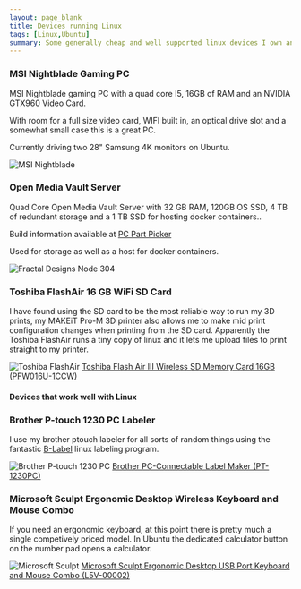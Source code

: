 ```yaml
---
layout: page_blank
title: Devices running Linux
tags: [Linux,Ubuntu]
summary: Some generally cheap and well supported linux devices I own and like.
---
```


<div class="content">
  <div class="container-fluid">
    <div class="row">
        <div class="col-lg-4">
            <div class="card">
                <div class="card-header">
                    <h3 class="card-title">MSI Nightblade Gaming PC</h3>
                </div>
                <div class="card-body">
                    <p>MSI Nightblade gaming PC with a quad core I5, 16GB of RAM and an NVIDIA GTX960 Video Card.</p>
                    <p>With room for a full size video card, WIFI built in, an optical drive slot and a somewhat small case this is a great PC.</p>
                    <p>Currently driving two 28" Samsung 4K monitors on Ubuntu.</p>
                    <img alt="MSI Nightblade" src="https://garthvh.com/assets/img/linux/nightblade.jpg" class="img-fluid" />
                </div>
            </div>
        </div>
        <div class="col-lg-4">
            <div class="card">
                <div class="card-header">
                    <h3 class="card-title">Open Media Vault Server</h3>
                </div>
                <div class="card-body">
                    <p>Quad Core Open Media Vault Server with 32 GB RAM, 120GB OS SSD, 4 TB of redundant storage and a 1 TB SSD for hosting docker containers..</p>
                    <p>Build information available at <a href="https://pcpartpicker.com/user/garthvh/saved/3NFvWZ">PC Part Picker</a> </p>
                    <p>
                    Used for storage as well as a host for docker containers.
                    </p>
                    <img alt="Fractal Designs Node 304" src="https://garthvh.com/assets/img/linux/node304.jpg" class="img-fluid" />
                </div>
            </div>
        </div>
        <div class="col-lg-4">
            <div class="card">
                <div class="card-header">
                    <h3 class="card-title">Toshiba FlashAir 16 GB WiFi SD Card</h3>
                </div>
                <div class="card-body">
                    <p>I have found using the SD card to be the most reliable way to run my 3D prints, my MAKEiT Pro-M 3D printer also allows me to make mid print configuration changes when printing from the SD card. Apparently the Toshiba FlashAir runs a tiny copy of linux and it lets me upload files to print straight to my printer.</p>
                    <img alt="Toshiba FlashAir" src="https://garthvh.com/assets/img/linux/flash_air.jpg" class="img-fluid" />
                    <a target="_blank" href="https://www.amazon.com/gp/product/B00UOYPZNE/ref=as_li_tl?ie=UTF8&camp=1789&creative=9325&creativeASIN=B00UOYPZNE&linkCode=as2&tag=garthvh-20&linkId=bea443be6825fde1a12ab1388b52195a">Toshiba Flash Air III Wireless SD Memory Card 16GB (PFW016U-1CCW)</a><img src="//ir-na.amazon-adsystem.com/e/ir?t=garthvh-20&l=am2&o=1&a=B00UOYPZNE" width="1" height="1" border="0" alt="" style="border:none !important; margin:0px !important;" />
                </div>
            </div>
        </div>
    </div>
        <div class="row">
            <div class="col-lg-12"><h4>Devices that work well with Linux</h4></div>
            <div class="col-lg-4">
                <div class="card">
                    <div class="card-header">
                        <h3 class="card-title">Brother P-touch 1230 PC Labeler</h3>
                    </div>
                    <div class="card-body">
                        <p>I use my brother ptouch labeler for all sorts of random things using the fantastic <a href="http://apz.fi/blabel/">B-Label</a> linux labeling program.</p>
                        <img alt="Brother P-touch 1230 PC" src="https://garthvh.com/assets/img/linux/ptouch.jpg" class="img-fluid" />
                        <a target="_blank" href="https://www.amazon.com/gp/product/B001IKKIVM/ref=as_li_tl?ie=UTF8&camp=1789&creative=9325&creativeASIN=B001IKKIVM&linkCode=as2&tag=garthvh-20&linkId=70c4f200694970ee1e1d1d27cf9c836a">Brother PC-Connectable Label Maker (PT-1230PC)</a><img src="//ir-na.amazon-adsystem.com/e/ir?t=garthvh-20&l=am2&o=1&a=B001IKKIVM" width="1" height="1" border="0" alt="" style="border:none !important; margin:0px !important;" />
                    </div>
                </div>
            </div>
            <div class="col-lg-4">
                <div class="card">
                    <div class="card-header">
                        <h3 class="card-title">Microsoft Sculpt Ergonomic Desktop Wireless Keyboard and Mouse Combo</h3>
                    </div>
                    <div class="card-body">
                        <p>If you need an ergonomic keyboard, at this point there is pretty much a single competively priced model. In Ubuntu the dedicated calculator button on the number pad opens a calculator.</p>
                        <img alt="Microsoft Sculpt" src="https://garthvh.com/assets/img/linux/sculpt.JPG" class="img-fluid" />
                        <a target="_blank" href="https://www.amazon.com/gp/product/B00DUV01SC/ref=as_li_tl?ie=UTF8&camp=1789&creative=9325&creativeASIN=B00DUV01SC&linkCode=as2&tag=garthvh-20&linkId=1a5cbdd1587ff7fbda34f34ab9c61d27">Microsoft Sculpt Ergonomic Desktop USB Port Keyboard and Mouse Combo (L5V-00002)</a><img src="//ir-na.amazon-adsystem.com/e/ir?t=garthvh-20&l=am2&o=1&a=B00DUV01SC" width="1" height="1" border="0" alt="" style="border:none !important; margin:0px !important;" class="img-fluid" />
                    </div>
                </div>
            </div>
        </div>
    </div>
</div>